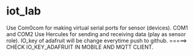 # iot_lab

Use Com0com for making virtual serial ports for sensor (devices). COM1 and COM2
Use Hercules for sending and receiving data (play as sensor role).
IO_key of adafruit will be change everytime push to github.
=====> CHECK IO_KEY_ADAFRUIT IN MOBILE AND MQTT CLIENT.
